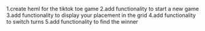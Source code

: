 1.create heml for  the tiktok toe game
2.add functionality to start a new game
3.add functionality to display your placement in the grid
4.add functionality to switch turns
5.add functionality to find the winner